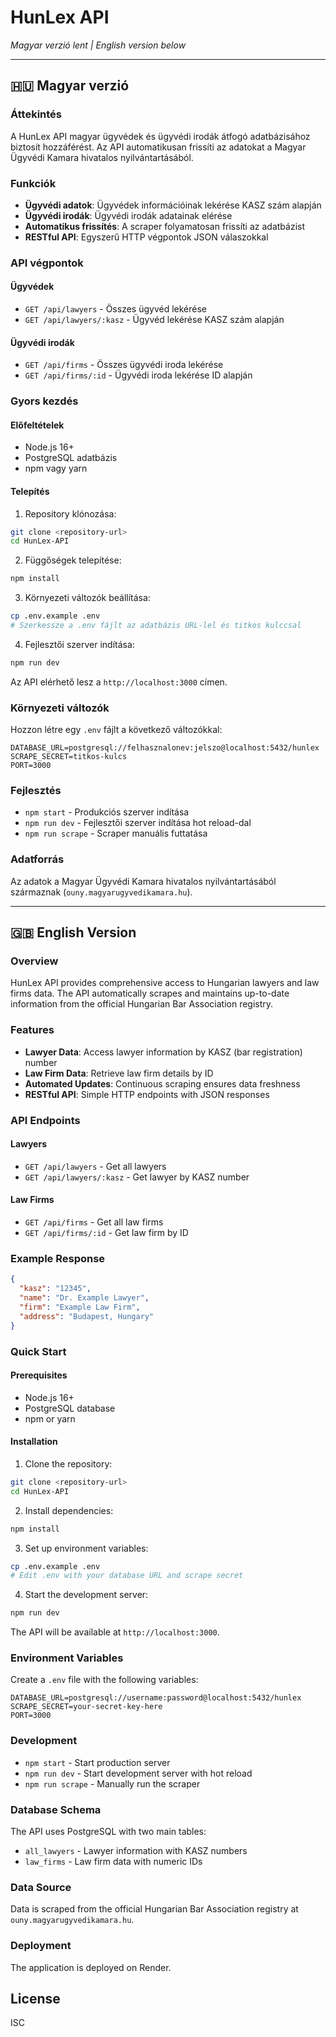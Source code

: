 # HunLex API

*Magyar verzió lent | English version below*

---

## 🇭🇺 Magyar verzió

### Áttekintés

A HunLex API magyar ügyvédek és ügyvédi irodák átfogó adatbázisához biztosít hozzáférést. Az API automatikusan frissíti az adatokat a Magyar Ügyvédi Kamara hivatalos nyilvántartásából.

### Funkciók

- **Ügyvédi adatok**: Ügyvédek információinak lekérése KASZ szám alapján
- **Ügyvédi irodák**: Ügyvédi irodák adatainak elérése
- **Automatikus frissítés**: A scraper folyamatosan frissíti az adatbázist
- **RESTful API**: Egyszerű HTTP végpontok JSON válaszokkal

### API végpontok

#### Ügyvédek

- `GET /api/lawyers` - Összes ügyvéd lekérése
- `GET /api/lawyers/:kasz` - Ügyvéd lekérése KASZ szám alapján

#### Ügyvédi irodák

- `GET /api/firms` - Összes ügyvédi iroda lekérése
- `GET /api/firms/:id` - Ügyvédi iroda lekérése ID alapján

### Gyors kezdés

#### Előfeltételek

- Node.js 16+
- PostgreSQL adatbázis
- npm vagy yarn

#### Telepítés

1. Repository klónozása:
```bash
git clone <repository-url>
cd HunLex-API
```

2. Függőségek telepítése:
```bash
npm install
```

3. Környezeti változók beállítása:
```bash
cp .env.example .env
# Szerkessze a .env fájlt az adatbázis URL-lel és titkos kulccsal
```

4. Fejlesztői szerver indítása:
```bash
npm run dev
```

Az API elérhető lesz a `http://localhost:3000` címen.

### Környezeti változók

Hozzon létre egy `.env` fájlt a következő változókkal:

```env
DATABASE_URL=postgresql://felhasznalonev:jelszo@localhost:5432/hunlex
SCRAPE_SECRET=titkos-kulcs
PORT=3000
```

### Fejlesztés

- `npm start` - Produkciós szerver indítása
- `npm run dev` - Fejlesztői szerver indítása hot reload-dal
- `npm run scrape` - Scraper manuális futtatása

### Adatforrás

Az adatok a Magyar Ügyvédi Kamara hivatalos nyilvántartásából származnak (`ouny.magyarugyvedikamara.hu`).

---

## 🇬🇧 English Version

### Overview

HunLex API provides comprehensive access to Hungarian lawyers and law firms data. The API automatically scrapes and maintains up-to-date information from the official Hungarian Bar Association registry.

### Features

- **Lawyer Data**: Access lawyer information by KASZ (bar registration) number
- **Law Firm Data**: Retrieve law firm details by ID
- **Automated Updates**: Continuous scraping ensures data freshness
- **RESTful API**: Simple HTTP endpoints with JSON responses

### API Endpoints

#### Lawyers

- `GET /api/lawyers` - Get all lawyers
- `GET /api/lawyers/:kasz` - Get lawyer by KASZ number

#### Law Firms

- `GET /api/firms` - Get all law firms  
- `GET /api/firms/:id` - Get law firm by ID

### Example Response

```json
{
  "kasz": "12345",
  "name": "Dr. Example Lawyer",
  "firm": "Example Law Firm",
  "address": "Budapest, Hungary"
}
```

### Quick Start

#### Prerequisites

- Node.js 16+
- PostgreSQL database
- npm or yarn

#### Installation

1. Clone the repository:
```bash
git clone <repository-url>
cd HunLex-API
```

2. Install dependencies:
```bash
npm install
```

3. Set up environment variables:
```bash
cp .env.example .env
# Edit .env with your database URL and scrape secret
```

4. Start the development server:
```bash
npm run dev
```

The API will be available at `http://localhost:3000`.

### Environment Variables

Create a `.env` file with the following variables:

```env
DATABASE_URL=postgresql://username:password@localhost:5432/hunlex
SCRAPE_SECRET=your-secret-key-here
PORT=3000
```

### Development

- `npm start` - Start production server
- `npm run dev` - Start development server with hot reload
- `npm run scrape` - Manually run the scraper

### Database Schema

The API uses PostgreSQL with two main tables:

- `all_lawyers` - Lawyer information with KASZ numbers
- `law_firms` - Law firm data with numeric IDs

### Data Source

Data is scraped from the official Hungarian Bar Association registry at `ouny.magyarugyvedikamara.hu`.

### Deployment

The application is deployed on Render.

## License

ISC